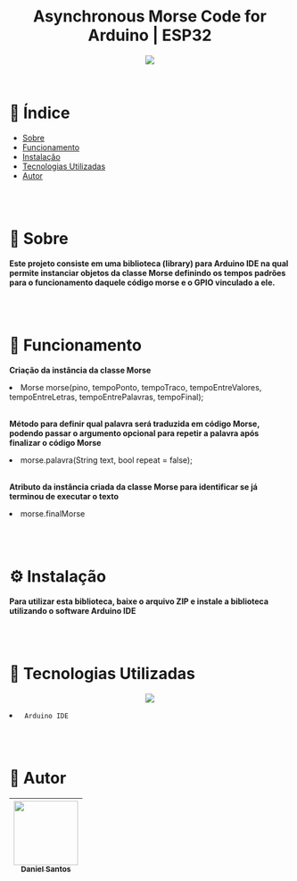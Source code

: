 <h1 align="center"> Asynchronous Morse Code for Arduino | ESP32 </h1>

<p align="center">
<img loading="lazy" src="http://img.shields.io/static/v1?label=STATUS&message=EM%20DESENVOLVIMENTO&color=GREEN&style=for-the-badge"/>
</p>
<br>

📌 Índice
=================
<!--ts-->
   * [Sobre](#-sobre)
   * [Funcionamento](#-funcionamento)
   * [Instalação](#-instalação)
   * [Tecnologias Utilizadas](#-tecnologias-utilizadas)
   * [Autor](#-autor)
<!--te-->

<br><br>

# 📄 Sobre
**Este projeto consiste em uma biblioteca (library) para Arduino IDE na qual permite
instanciar objetos da classe Morse definindo os tempos padrões para o funcionamento daquele código morse e o GPIO vinculado a ele.**

<br><br>

# 📘 Funcionamento
**Criação da instância da classe Morse**
<li>Morse morse(pino, tempoPonto, tempoTraco, tempoEntreValores, tempoEntreLetras, tempoEntrePalavras, tempoFinal);</li><br>

**Método para definir qual palavra será traduzida em código Morse, podendo passar o argumento opcional para repetir a palavra após finalizar o código Morse**
<li>morse.palavra(String text, bool repeat = false);</li><br>

**Atributo da instância criada da classe Morse para identificar se já terminou de executar o texto**
<li>morse.finalMorse</li>

<br><br>

# ⚙ Instalação

**Para utilizar esta biblioteca, baixe o arquivo ZIP e instale a biblioteca utilizando o software Arduino IDE**

<br><br>

# 🔨 Tecnologias Utilizadas
<p align="center">
  <a href="https://skillicons.dev">
    <img src="https://skillicons.dev/icons?i=arduino" />
  </a>
</p>
<li><code> Arduino IDE </code></li>

<br><br>

# 	👤 Autor

| [<img loading="lazy" src="https://avatars.githubusercontent.com/u/146108950?s=400&u=26048eb890006652c89c331eac5276730e03cb3b&v=4" width=115><br><sub>Daniel Santos</sub>](https://github.com/DanielSantos-93)
| :---: |
